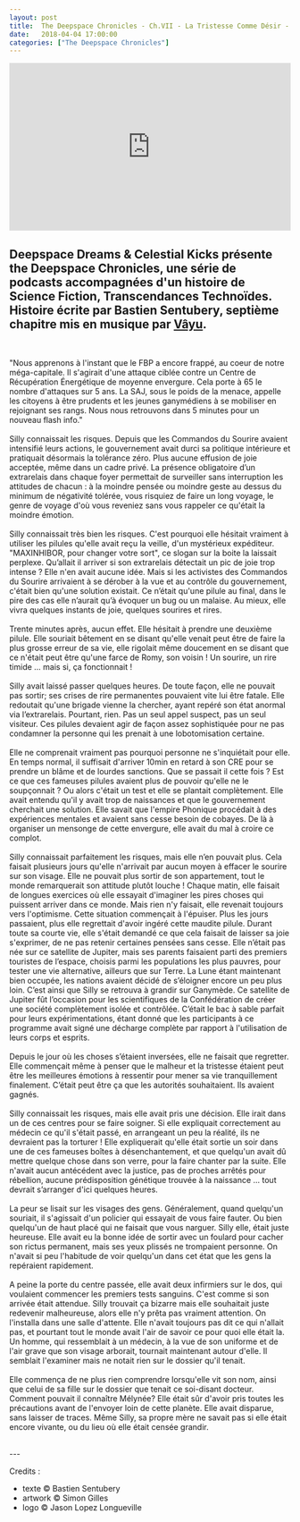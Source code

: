 ```yaml
---
layout: post
title:  The Deepspace Chronicles - Ch.VII - La Tristesse Comme Désir - Vâyu
date:   2018-04-04 17:00:00
categories: ["The Deepspace Chronicles"]
---
```


<iframe width="100%" height="300" scrolling="no" frameborder="no" allow="autoplay" src="https://w.soundcloud.com/player/?url=https%3A//api.soundcloud.com/tracks/424683870&color=%23ff5500&auto_play=false&hide_related=false&show_comments=true&show_user=true&show_reposts=false&show_teaser=true&visual=true"></iframe>

Deepspace Dreams & Celestial Kicks présente the Deepspace Chronicles, une série de podcasts accompagnées d'un histoire de Science Fiction, Transcendances Technoïdes. Histoire écrite par Bastien Sentubery, septième chapitre mis en musique par [Vâyu](https://soundcloud.com/v-a-y-u).
<br>
---
<br>

"Nous apprenons à l'instant que le FBP a encore frappé, au coeur de notre méga-capitale. Il s'agirait d'une attaque ciblée contre un Centre de Récupération Énergétique de moyenne envergure.
Cela porte à 65 le nombre d'attaques sur 5 ans. La SAJ, sous le poids de la menace, appelle les citoyens à être prudents et les jeunes ganymédiens à se mobiliser en rejoignant ses rangs. Nous nous retrouvons dans 5 minutes pour un nouveau flash info." 
<br><br>
Silly connaissait les risques. Depuis que les Commandos du Sourire avaient intensifié leurs actions, le gouvernement avait durci sa politique intérieure et pratiquait désormais la tolérance zéro. Plus aucune effusion de joie acceptée, même dans un cadre privé. La présence obligatoire d’un extrarelais dans chaque foyer permettait de surveiller sans interruption les attitudes de chacun : à la moindre pensée ou moindre geste au dessus du minimum de négativité tolérée, vous risquiez de faire un long voyage, le genre de voyage d'où vous reveniez sans vous rappeler ce qu'était la moindre émotion. 
<br><br>
Silly connaissait très bien les risques. C'est pourquoi elle hésitait vraiment à utiliser les pilules qu'elle avait reçu la veille, d'un mystérieux expéditeur. "MAXINHIBOR, pour changer votre sort", ce slogan sur la boite la laissait perplexe. 
Qu’allait il arriver si son extrarelais détectait un pic de joie trop intense ? Elle n'en avait aucune idée. Mais si les activistes des Commandos du Sourire arrivaient à se dérober à la vue et au contrôle du gouvernement, c'était bien qu'une solution existait. Ce n’était qu'une pilule au final, dans le pire des cas elle n’aurait qu’à évoquer un bug ou un malaise. Au mieux, elle vivra quelques instants de joie, quelques sourires et rires.
<br><br>
Trente minutes après, aucun effet. Elle hésitait à prendre une deuxième pilule. Elle souriait bêtement en se disant qu'elle venait peut être de faire la plus grosse erreur de sa vie, elle rigolait même doucement en se disant que ce n'était peut être qu'une farce de Romy, son voisin ! Un sourire, un rire timide ... mais si, ça fonctionnait ! 
<br><br>
Silly avait laissé passer quelques heures. De toute façon, elle ne pouvait pas sortir; ses crises de rire permanentes pouvaient vite lui être fatale. Elle redoutait qu'une brigade vienne la chercher, ayant repéré son état anormal via l’extrarelais. Pourtant, rien. Pas un seul appel suspect, pas un seul visiteur. Ces pilules devaient agir de façon assez sophistiquée pour ne pas condamner la personne qui les prenait à une lobotomisation certaine. 
<br><br>
Elle ne comprenait vraiment pas pourquoi personne ne s'inquiétait pour elle. En temps normal, il suffisait d'arriver 10min en retard à son CRE pour se prendre un blâme et de lourdes sanctions. Que se passait il cette fois ? Est ce que ces fameuses pilules avaient plus de pouvoir qu'elle ne le soupçonnait ? Ou alors c'était un test et elle se plantait complètement. Elle avait entendu qu'il y avait trop de naissances et que le gouvernement cherchait une solution. Elle savait que l'empire Phonique procédait à des expériences mentales et avaient sans cesse besoin de cobayes. De là à organiser un mensonge de cette envergure, elle avait du mal à croire ce complot.
<br><br>
Silly connaissait parfaitement les risques, mais elle n’en pouvait plus. Cela faisait plusieurs jours qu'elle n'arrivait par aucun moyen à effacer le sourire sur son visage. Elle ne pouvait plus sortir de son appartement, tout le monde remarquerait son attitude plutôt louche ! 
Chaque matin, elle faisait de longues exercices où elle essayait d'imaginer les pires choses qui puissent arriver dans ce monde. Mais rien n'y faisait, elle revenait toujours vers l'optimisme. Cette situation commençait à l'épuiser. Plus les jours passaient, plus elle regrettait d'avoir ingéré cette maudite pilule.
Durant toute sa courte vie, elle s'était demandé ce que cela faisait de laisser sa joie s'exprimer, de ne pas retenir certaines pensées sans cesse. Elle n’était pas née sur ce satellite de Jupiter, mais ses parents faisaient parti des premiers touristes de l’espace, choisis parmi les populations les plus pauvres, pour tester une vie alternative, ailleurs que sur Terre. La Lune étant maintenant bien occupée, les nations avaient décidé de s’éloigner encore un peu plus loin. C’est ainsi que Silly se retrouva à grandir sur Ganymède. Ce satellite de Jupiter fût l’occasion pour les scientifiques de la Confédération de créer une société complètement isolée et contrôlée. C’était le bac à sable parfait pour leurs expérimentations, étant donné que les participants à ce programme avait signé une décharge complète par rapport à l'utilisation de leurs corps et esprits. 
<br><br>
Depuis le jour où les choses s’étaient inversées, elle ne faisait que regretter. Elle commençait même à penser que le malheur et la tristesse étaient peut être les meilleures émotions à ressentir pour mener sa vie tranquillement finalement. C’était peut être ça que les autorités souhaitaient. Ils avaient gagnés.
<br><br>
Silly connaissait les risques, mais elle avait pris une décision. Elle irait dans un de ces centres pour se faire soigner. Si elle expliquait correctement au médecin ce qu'il s'était passé, en arrangeant un peu la réalité, ils ne devraient pas la torturer ! Elle expliquerait qu'elle était sortie un soir dans une de ces fameuses boîtes à désenchantement, et que quelqu'un avait dû mettre quelque chose dans son verre, pour la faire chanter par la suite. 
Elle n'avait aucun antécédent avec la justice, pas de proches arrêtés pour rébellion, aucune prédisposition génétique trouvée à la naissance ... tout devrait s’arranger d'ici quelques heures. 
<br><br>
La peur se lisait sur les visages des gens. Généralement, quand quelqu'un souriait, il s'agissait d'un policier qui essayait de vous faire fauter. Ou bien quelqu'un de haut placé qui ne faisait que vous narguer. Silly elle, était juste heureuse. Elle avait eu la bonne idée de sortir avec un foulard pour cacher son rictus permanent, mais ses yeux plissés ne trompaient personne. On n'avait si peu l'habitude de voir quelqu'un dans cet état que les gens la repéraient rapidement. 
<br><br>
A peine la porte du centre passée, elle avait deux infirmiers sur le dos, qui voulaient commencer les premiers tests sanguins. C'est comme si son arrivée était attendue. Silly trouvait ça bizarre mais elle souhaitait juste redevenir malheureuse, alors elle n'y prêta pas vraiment attention. 
On l'installa dans une salle d'attente. Elle n'avait toujours pas dit ce qui n'allait pas, et pourtant tout le monde avait l'air de savoir ce pour quoi elle était la. 
Un homme, qui ressemblait à un médecin, à la vue de son uniforme et de l'air grave que son visage arborait, tournait maintenant autour d'elle. Il semblait l'examiner mais ne notait rien sur le dossier qu'il tenait. 
<br><br>
Elle commença de ne plus rien comprendre lorsqu'elle vit son nom, ainsi que celui de sa fille sur le dossier que tenait ce soi-disant docteur. Comment pouvait il connaître Mélynée? Elle était sûr d'avoir pris toutes les précautions avant de l'envoyer loin de cette planète. Elle avait disparue, sans laisser de traces. Même Silly, sa propre mère ne savait pas si elle était encore vivante, ou du lieu où elle était censée grandir.


<br>
---
<br>

Credits :

- texte © Bastien Sentubery
- artwork © Simon Gilles
- logo © Jason Lopez Longueville
